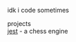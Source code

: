 idk i code sometimes

projects <br>
<a href="https://github.com/w1wwwwww/jest">jest</a> - a chess engine
